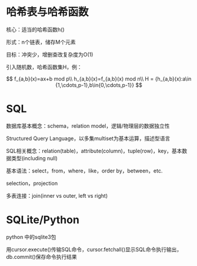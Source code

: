 # 哈希表与哈希函数

核心：适当的哈希函数h()

形式：n个链表，储存M个元素

目标：冲突少，增删查改复杂度为O(1)

引入随机数，哈希函数集H，例：

$$
f_{a,b}(x)=ax+b mod p\\
h_{a,b}(x)=f_{a,b}(x) mod n\\
H = {h_{a,b}(x):a\in {1,\cdots,p-1},b\in{0,\cdots,p-1}}
$$

# SQL

数据库基本概念：schema，relation model，逻辑/物理层的数据独立性

Structured Query Language，以多集multiset为基本运算，描述型语言

SQL相关概念：relation(table)，attribute(column)，tuple(row)，key，基本数据类型(including null)

基本语法：select，from，where，like，order by，between，etc.

selection，projection

多表连接：join(inner vs outer, left vs right)

# SQLite/Python

python 中的sqlite3包

用cursor.execute()传输SQL命令，cursor.fetchall()显示SQL命令执行输出，db.commit()保存命令执行结果
